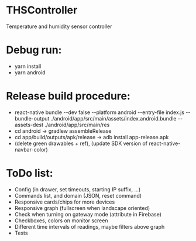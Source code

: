 # THSController
Temperature and humidity sensor controller

# Debug run:
- yarn install
- yarn android

# Release build procedure:
- react-native bundle --dev false --platform android --entry-file index.js --bundle-output ./android/app/src/main/assets/index.android.bundle --assets-dest ./android/app/src/main/res
- cd android -> gradlew assembleRelease
- cd app/build/outputs/apk/release -> adb install app-release.apk
- (delete green drawables + ref), (update SDK version of react-native-navbar-color)

# ToDo list:
- Config (in drawer, set timeouts, starting IP suffix, ...)
- Commands list, and domain (JSON, reset command)
- Responsive cards/chips for more devices
- Responsive graph (fullscreen when landscape oriented)
- Check when turning on gateway mode (attribute in Firebase)
- Checkboxes, colors on monitor screen
- Different time intervals of readings, maybe filters above graph
- Tests
